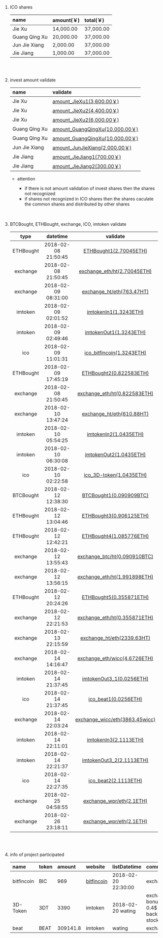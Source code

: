 1. ICO shares

    | name              | amount(￥)     | total(￥)       |
    | :--               | :--            | :--            |
    | Jie Xu            | 14,000.00      | 37,000.00      |
    | Guang Qing Xu     | 20,000.00      | 37,000.00      |
    | Jun Jie Xiang     | 2,000.00       | 37,000.00      |
    | Jie Jiang         | 1,000.00       | 37,000.00      |

    <br>
    <br>


2. invest amount validate

    | name              | validate                                                                                                                     |
    | :--               | :--                                                                                                                          |
    | Jie Xu            | [amount_JieXu1(3,600.00￥)](https://github.com/CryptoCurrencyInvest/ico/blob/master/sharesValidate/JieXu1.jpg)               |
    | Jie Xu            | [amount_JieXu2(4,400.00￥)](https://github.com/CryptoCurrencyInvest/ico/blob/master/sharesValidate/JieXu2.jpg)               |
    | Jie Xu            | [amount_JieXu2(6,000.00￥)](https://github.com/CryptoCurrencyInvest/ico/blob/master/sharesValidate/JieXu3.jpg)               |
    | Guang Qing Xu     | [amount_GuangQingXu(10,000.00￥)](https://github.com/CryptoCurrencyInvest/ico/blob/master/sharesValidate/GuangQingXu1.jpeg)  |
    | Guang Qing Xu     | [amount_GuangQingXu(10,000.00￥)](https://github.com/CryptoCurrencyInvest/ico/blob/master/sharesValidate/GuangQingXu2.jpeg)  |
    | Jun Jie Xiang     | [amount_JunJieXiang(2,000.00￥)](https://github.com/CryptoCurrencyInvest/ico/blob/master/sharesValidate/JunJieXiang.jpeg)    |
    | Jie Jiang         | [amount_JieJiang1(700.00￥)](https://github.com/CryptoCurrencyInvest/ico/blob/master/sharesValidate/JieJiang1.jpeg)          |
    | Jie Jiang         | [amount_JieJiang2(300.00￥)](https://github.com/CryptoCurrencyInvest/ico/blob/master/sharesValidate/JieJiang2.jpeg)          |

   * attention

      * if there is not amount validation of invest shares then the shares not recognized
      * if shares not recognized in ICO shares then the shares caculate the common shares and distributed by other shares

      <br>
      <br>


3. BTCBought, ETHBought, exchange, ICO, imtoken validate

   | type      | datetime            | validate                                                                                                                                |
   | :--:      | :--:                | :--:                                                                                                                                    |
   | ETHBought | 2018-02-08 21:50:45 | [ETHBought1(2.70045ETH)](https://github.com/CryptoCurrencyInvest/ico/blob/master/icoProgressValidate/changeETH1.jpeg)                   |
   | exchange  | 2018-02-08 21:50:45 | [exchange_eth/ht(2.70045ETH)](https://github.com/CryptoCurrencyInvest/ico/blob/master/exchangeInvestValidate/exchange1.png)             |
   | exchange  | 2018-02-09 08:31:00 | [exchange_ht/eth(763.47HT)](https://github.com/CryptoCurrencyInvest/ico/blob/master/exchangeInvestValidate/exchange_hteth1.png)         |
   | imtoken   | 2018-02-09 02:01:52 | [imtokenIn1(1.3243ETH)](https://github.com/CryptoCurrencyInvest/ico/blob/master/imtokenFoundValidate/imtokenIn1.jpeg)                   |
   | imtoken   | 2018-02-09 02:49:46 | [imtokenOut1(1.3243ETH)](https://github.com/CryptoCurrencyInvest/ico/blob/master/imtokenFoundValidate/imtokenOut1.jpeg)                 |
   | ico       | 2018-02-09 11:01:31 | [ico_bitfincoin(1.3243ETH)](https://github.com/CryptoCurrencyInvest/ico/blob/master/icoProgressValidate/ico_bitfincoin1.png)            |
   | ETHBought | 2018-02-09 17:45:19 | [ETHBought2(0.822583ETH)](https://github.com/CryptoCurrencyInvest/ico/blob/master/icoProgressValidate/changeETH2.png)                   |
   | exchange  | 2018-02-08 21:50:45 | [exchange_eth/ht(0.822583ETH)](https://github.com/CryptoCurrencyInvest/ico/blob/master/exchangeInvestValidate/exchange2.png)            |
   | exchange  | 2018-02-10 13:47:24 | [exchange_ht/eth(610.88HT)](https://github.com/CryptoCurrencyInvest/ico/blob/master/exchangeInvestValidate/exchange_hteth2.png)         |
   | imtoken   | 2018-02-10 05:54:25 | [imtokenIn2(1.0435ETH)](https://github.com/CryptoCurrencyInvest/ico/blob/master/imtokenFoundValidate/imtokenIn2.jpeg)                   |
   | imtoken   | 2018-02-10 06:30:08 | [imtokenOut2(1.0435ETH)](https://github.com/CryptoCurrencyInvest/ico/blob/master/imtokenFoundValidate/imtokenOut2.jpeg)                 |
   | ico       | 2018-02-10 02:22:58 | [ico_3D-token(1.0435ETH)](https://github.com/CryptoCurrencyInvest/ico/blob/master/icoProgressValidate/ico_3dtoken1.png)                 |
   | BTCBought | 2018-02-12 12:38:30 | [BTCBought1(0.090909BTC)](https://github.com/CryptoCurrencyInvest/ico/blob/master/icoProgressValidate/changeBTC1.jpeg)                  |
   | ETHBought | 2018-02-12 13:04:46 | [ETHBought3(0.906125ETH)](https://github.com/CryptoCurrencyInvest/ico/blob/master/icoProgressValidate/changeETH3.jpeg)                  |
   | ETHBought | 2018-02-12 12:42:21 | [ETHBought4(1.085776ETH)](https://github.com/CryptoCurrencyInvest/ico/blob/master/icoProgressValidate/changeETH4.jpeg)                  |
   | exchange  | 2018-02-12 13:55:43 | [exchange_btc/ht(0.090910BTC)](https://github.com/CryptoCurrencyInvest/ico/blob/master/exchangeInvestValidate/exchange3.png)            |
   | exchange  | 2018-02-12 13:56:15 | [exchange_eth/ht(1.991898ETH)](https://github.com/CryptoCurrencyInvest/ico/blob/master/exchangeInvestValidate/exchange4.png)            |
   | ETHBought | 2018-02-12 20:24:26 | [ETHBought5(0.355871ETH)](https://github.com/CryptoCurrencyInvest/ico/blob/master/icoProgressValidate/changeETH5.jpeg)                  |
   | exchange  | 2018-02-12 22:21:53 | [exchange_eth/ht(0.355871ETH)](https://github.com/CryptoCurrencyInvest/ico/blob/master/exchangeInvestValidate/exchange5.png)            |
   | exchange  | 2018-02-13 22:15:59 | [exchange_ht/eth(2339.63HT)](https://github.com/CryptoCurrencyInvest/ico/blob/master/exchangeInvestValidate/exchange_hteth3.png)        |
   | exchange  | 2018-02-14 14:16:47 | [exchange_eth/wicc(4.6726ETH)](https://github.com/CryptoCurrencyInvest/ico/blob/master/exchangeInvestValidate/exchange6.png)            |
   | imtoken   | 2018-02-14 21:37:45 | [imtokenOut3_1(0.0256ETH)](https://github.com/CryptoCurrencyInvest/ico/blob/master/imtokenFoundValidate/imtokenOut3_1.jpeg)             |
   | ico       | 2018-02-14 21:37:45 | [ico_beat1(0.0256ETH)](https://github.com/CryptoCurrencyInvest/ico/blob/master/icoProgressValidate/ico_beat1.png)                       |
   | exchange  | 2018-02-14 22:03:24 | [exchange_wicc/eth(3863.45wicc)](https://github.com/CryptoCurrencyInvest/ico/blob/master/exchangeInvestValidate/exchange_wicceth11.png) |
   | imtoken   | 2018-02-14 22:11:01 | [imtokenIn3(2.1113ETH)](https://github.com/CryptoCurrencyInvest/ico/blob/master/imtokenFoundValidate/imtokenIn3.jpeg)                   |
   | imtoken   | 2018-02-14 22:21:37 | [imtokenOut3_2(2.1113ETH)](https://github.com/CryptoCurrencyInvest/ico/blob/master/imtokenFoundValidate/imtokenOut3_2.jpeg)             |
   | ico       | 2018-02-14 22:27:35 | [ico_beat2(2.1113ETH)](https://github.com/CryptoCurrencyInvest/ico/blob/master/icoProgressValidate/ico_beat2.png)                       |
   | exchange  | 2018-02-25 04:58:55 | [exchange_wpr/eth(2.1ETH)](https://github.com/CryptoCurrencyInvest/ico/blob/master/exchangeInvestValidate/exchange_wpreth1.png)         |
   | exchange  | 2018-02-26 23:18:11 | [exchange_wpr/eth(2.1ETH)](https://github.com/CryptoCurrencyInvest/ico/blob/master/exchangeInvestValidate/exchange_wpreth2.png)         |


      <br>
      <br>


4.  info of project participated

    | name        | token         | amount     | website                                         | listDatetime        | comments                                 |
    | :--         | :--           | :--        | :--                                             | :--                 | :--                                      |
    | bitfincoin  | BIC           | 969        | [bitfincoin](https://bitfincoin.com/site/ico)   | 2018-02-20 22:30:00 | exchange                                 |
    | 3D-Token    | 3DT           | 3390       | imtoken                                         | 2018-02-20 wating   | exchange, bonus, 0.4$ buy-back, stock    |
    | beat        | BEAT          | 309141.8   | imtoken                                         | wating              | exchange                                 |
